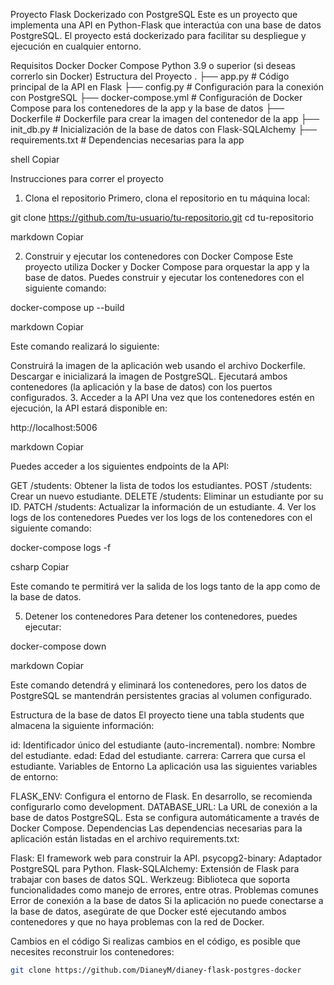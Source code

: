 Proyecto Flask Dockerizado con PostgreSQL
Este es un proyecto que implementa una API en Python-Flask que interactúa con una base de datos PostgreSQL. El proyecto está dockerizado para facilitar su despliegue y ejecución en cualquier entorno.

Requisitos
Docker
Docker Compose
Python 3.9 o superior (si deseas correrlo sin Docker)
Estructura del Proyecto
. ├── app.py # Código principal de la API en Flask ├── config.py # Configuración para la conexión con PostgreSQL ├── docker-compose.yml # Configuración de Docker Compose para los contenedores de la app y la base de datos ├── Dockerfile # Dockerfile para crear la imagen del contenedor de la app ├── init_db.py # Inicialización de la base de datos con Flask-SQLAlchemy ├── requirements.txt # Dependencias necesarias para la app

shell Copiar

Instrucciones para correr el proyecto
1. Clona el repositorio
Primero, clona el repositorio en tu máquina local:

git clone https://github.com/tu-usuario/tu-repositorio.git cd tu-repositorio

markdown Copiar

2. Construir y ejecutar los contenedores con Docker Compose
Este proyecto utiliza Docker y Docker Compose para orquestar la app y la base de datos. Puedes construir y ejecutar los contenedores con el siguiente comando:

docker-compose up --build

markdown Copiar

Este comando realizará lo siguiente:

Construirá la imagen de la aplicación web usando el archivo Dockerfile.
Descargar e inicializará la imagen de PostgreSQL.
Ejecutará ambos contenedores (la aplicación y la base de datos) con los puertos configurados.
3. Acceder a la API
Una vez que los contenedores estén en ejecución, la API estará disponible en:

http://localhost:5006

markdown Copiar

Puedes acceder a los siguientes endpoints de la API:

GET /students: Obtener la lista de todos los estudiantes.
POST /students: Crear un nuevo estudiante.
DELETE /students: Eliminar un estudiante por su ID.
PATCH /students: Actualizar la información de un estudiante.
4. Ver los logs de los contenedores
Puedes ver los logs de los contenedores con el siguiente comando:

docker-compose logs -f

csharp Copiar

Este comando te permitirá ver la salida de los logs tanto de la app como de la base de datos.

5. Detener los contenedores
Para detener los contenedores, puedes ejecutar:

docker-compose down

markdown Copiar

Este comando detendrá y eliminará los contenedores, pero los datos de PostgreSQL se mantendrán persistentes gracias al volumen configurado.

Estructura de la base de datos
El proyecto tiene una tabla students que almacena la siguiente información:

id: Identificador único del estudiante (auto-incremental).
nombre: Nombre del estudiante.
edad: Edad del estudiante.
carrera: Carrera que cursa el estudiante.
Variables de Entorno
La aplicación usa las siguientes variables de entorno:

FLASK_ENV: Configura el entorno de Flask. En desarrollo, se recomienda configurarlo como development.
DATABASE_URL: La URL de conexión a la base de datos PostgreSQL. Esta se configura automáticamente a través de Docker Compose.
Dependencias
Las dependencias necesarias para la aplicación están listadas en el archivo requirements.txt:

Flask: El framework web para construir la API.
psycopg2-binary: Adaptador PostgreSQL para Python.
Flask-SQLAlchemy: Extensión de Flask para trabajar con bases de datos SQL.
Werkzeug: Biblioteca que soporta funcionalidades como manejo de errores, entre otras.
Problemas comunes
Error de conexión a la base de datos
Si la aplicación no puede conectarse a la base de datos, asegúrate de que Docker esté ejecutando ambos contenedores y que no haya problemas con la red de Docker.

Cambios en el código
Si realizas cambios en el código, es posible que necesites reconstruir los contenedores:

   ```bash
   git clone https://github.com/DianeyM/dianey-flask-postgres-docker
